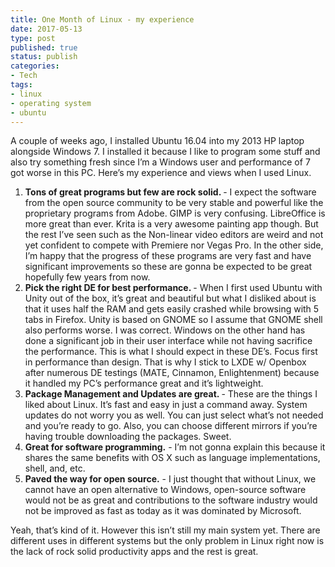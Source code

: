 ```yaml
---
title: One Month of Linux - my experience
date: 2017-05-13
type: post
published: true
status: publish
categories:
- Tech
tags:
- linux
- operating system
- ubuntu
---
```

<figure class="tmblr-full"></figure>
<p>A couple of weeks ago, I installed Ubuntu 16.04 into my 2013 HP laptop alongside Windows 7. I installed it because I like to program some stuff and also try something fresh since I’m a Windows user and performance of 7 got worse in this PC. Here’s my experience and views when I used Linux.</p>
<ol>
<li><b>Tons of great programs but few are rock solid. </b>- I expect the software from the open source community to be very stable and powerful like the proprietary programs from Adobe. GIMP is very confusing. LibreOffice is more great than ever. Krita is a very awesome painting app though. But the rest I’ve seen such as the Non-linear video editors are weird and not yet confident to compete with Premiere nor Vegas Pro. In the other side, I’m happy that the progress of these programs are very fast and have significant improvements so these are gonna be expected to be great hopefully few years from now.</li>
<li><b>Pick the right DE for best performance. </b>- When I first used Ubuntu with Unity out of the box, it’s great and beautiful but what I disliked about is that it uses half the RAM and gets easily crashed while browsing with 5 tabs in Firefox. Unity is based on GNOME so I assume that GNOME shell also performs worse. I was correct. Windows on the other hand has done a significant job in their user interface while not having sacrifice the performance. This is what I should expect in these DE’s. Focus first in performance than design. That is why I stick to LXDE w/ Openbox after numerous DE testings (MATE, Cinnamon, Enlightenment) because it handled my PC’s performance great and it’s lightweight.</li>
<li><b>Package Management and Updates are great. </b>- These are the things I liked about Linux. It’s fast and easy in just a command away. System updates do not worry you as well. You can just select what’s not needed and you’re ready to go. Also, you can choose different mirrors if you’re having trouble downloading the packages. Sweet.</li>
<li><b>Great for software programming.</b> - I’m not gonna explain this because it shares the same benefits with OS X such as language implementations, shell, and, etc.</li>
<li><b>Paved the way for open source.</b> - I just thought that without Linux, we cannot have an open alternative to Windows, open-source software would not be as great and contributions to the software industry would not be improved as fast as today as it was dominated by Microsoft.</li>
</ol>
<p>Yeah, that’s kind of it. However this isn’t still my main system yet. There are different uses in different systems but the only problem in Linux right now is the lack of rock solid productivity apps and the rest is great.</p>
